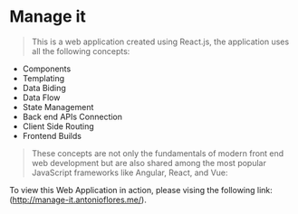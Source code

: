 # Manage it

> This is a web application created using React.js, the application uses all the following concepts:

- Components
- Templating
- Data Biding
- Data Flow
- State Management
- Back end APIs Connection
- Client Side Routing
- Frontend Builds

>  These concepts are not only the fundamentals of modern front end web development but are also shared among the most popular JavaScript frameworks like Angular, React, and Vue:

To view this Web Application in action, please vising the following link: (http://manage-it.antonioflores.me/).
